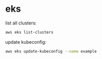 # eks

list all clusters:
```bash
aws eks list-clusters
```

update kubeconfig:
```bash
aws eks update-kubeconfig --name example
```

